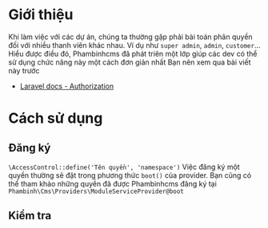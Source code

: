 # Giới thiệu
Khi làm việc với các dự án, chúng ta thường gặp phải bài toán phân quyền đối với nhiều thanh viên khác nhau. Ví dụ như `super admin`, `admin`, `customer`... Hiểu được điều đó, Phambinhcms đã phát triên một lớp giúp các dev có thể sử dụng chức năng này một cách đơn giản nhất
Bạn nên xem qua bài viết này trước
* [Laravel docs - Authorization](https://laravel.com/docs/5.4/authorization)

# Cách sử dụng
## Đăng ký
`\AccessControl::define('Tên quyền', 'namespace')`
Việc đăng ký một quyền thường sẽ đặt trong phương thức `boot()` của provider. Bạn cũng có thể tham khảo những quyền đã được Phambinhcms đăng ký tại `Phambinh\Cms\Providers\ModuleServiceProvider@boot`

## Kiểm tra

